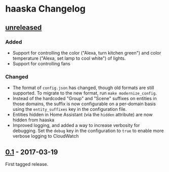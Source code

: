 # haaska Changelog

## [unreleased]
### Added
- Support for controlling the color ("Alexa, turn kitchen green") and color
temperature ("Alexa, set lamp to cool white") of lights. 
- Support for controlling fans 

### Changed
- The format of `config.json` has changed, though old formats are still
supported. To migrate to the new format, run `make modernize_config`.
- Instead of the hardcoded "Group" and "Scene" suffixes on entities in those
domains, the suffix is now configurable on a per-domain basis using the
`entity_suffixes` key in the configuration file. 
- Entities hidden in Home Assistant (via the `hidden` attribute) are now hidden
from haaska
- Improved logging, and added a way to increase verbosity for
debugging. Set the `debug` key in the configuration to `true`
to enable more verbose logging to CloudWatch

## [0.1] - 2017-03-19

First tagged release.

[unreleased]: https://github.com/auchter/haaska/tree/dev
[0.1]: https://github.com/auchter/haaska/tree/0.1
